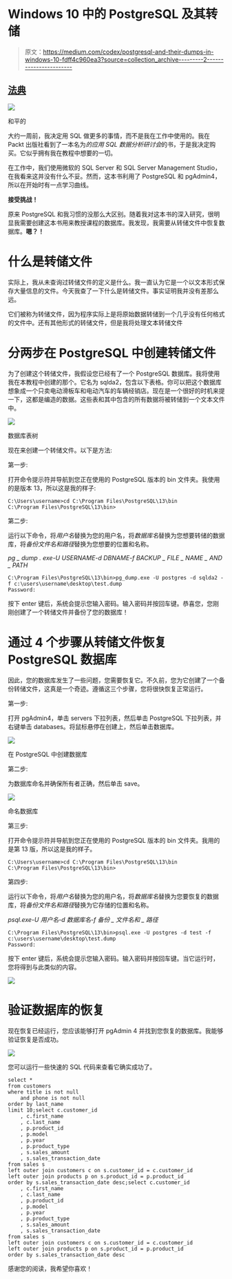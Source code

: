 # Windows 10 中的 PostgreSQL 及其转储

> 原文：<https://medium.com/codex/postgresql-and-their-dumps-in-windows-10-fdff4c960ea3?source=collection_archive---------2----------------------->

## [法典](http://medium.com/codex)

![](img/d5078e4678c8e003a3c0b1fc3edc86ed.png)

和平的

大约一周前，我决定用 SQL 做更多的事情，而不是我在工作中使用的。我在 Packt 出版社看到了一本名为*的应用 SQL 数据分析研讨会*的书，于是我决定购买。它似乎拥有我在教程中想要的一切。

在工作中，我们使用微软的 SQL Server 和 SQL Server Management Studio，在我看来这并没有什么不妥。然而，这本书利用了 PostgreSQL 和 pgAdmin4，所以在开始时有一点学习曲线。

**接受挑战！**

原来 PostgreSQL 和我习惯的没那么大区别。随着我对这本书的深入研究，很明显我需要创建这本书用来教授课程的数据库。我发现，我需要从转储文件中恢复数据库。**嗯？！**

# 什么是转储文件

实际上，我从未查询过转储文件的定义是什么。我一直认为它是一个以文本形式保存大量信息的文件。今天我查了一下什么是转储文件。事实证明我并没有差那么远。

它们被称为转储文件，因为程序实际上是将原始数据转储到一个几乎没有任何格式的文件中。还有其他形式的转储文件，但是我将处理文本转储文件

# 分两步在 PostgreSQL 中创建转储文件

为了创建这个转储文件，我假设您已经有了一个 PostgreSQL 数据库。我将使用我在本教程中创建的那个。它名为 sqlda2，包含以下表格。你可以把这个数据库想象成一个只卖电动滑板车和电动汽车的车辆经销店。现在是一个很好的时机来提一下，这都是编造的数据。这些表和其中包含的所有数据将被转储到一个文本文件中。

![](img/7e969d8940be67040ab57a4733b15e61.png)

数据库表树

现在来创建一个转储文件。以下是方法:

第一步:

打开命令提示符并导航到您正在使用的 PostgreSQL 版本的 bin 文件夹。我使用的是版本 13，所以这是我的样子:

```
C:\Users\username>cd C:\Program Files\PostgreSQL\13\bin
C:\Program Files\PostgreSQL\13\bin>
```

第二步:

运行以下命令，将*用户名*替换为您的用户名，将*数据库名*替换为您想要转储的数据库，将*备份文件名和路径*替换为您想要的位置和名称。

*pg _ dump . exe-U USERNAME-d DBNAME-f BACKUP _ FILE _ NAME _ AND _ PATH*

```
C:\Program Files\PostgreSQL\13\bin>pg_dump.exe -U postgres -d sqlda2 -f c:\users\username\desktop\test.dump
Password:
```

按下 enter 键后，系统会提示您输入密码。输入密码并按回车键。恭喜您，您刚刚创建了一个转储文件并备份了您的数据库！

# 通过 4 个步骤从转储文件恢复 PostgreSQL 数据库

因此，您的数据库发生了一些问题，您需要恢复它。不久前，您为它创建了一个备份转储文件，这真是一个奇迹。遵循这三个步骤，您将很快恢复正常运行。

第一步:

打开 pgAdmin4，单击 servers 下拉列表，然后单击 PostgreSQL <version>下拉列表，并右键单击 databases。将鼠标悬停在创建上，然后单击数据库。</version>

![](img/70ac24b15dd21427ea1e88942cdd3e97.png)

在 PostgreSQL 中创建数据库

第二步:

为数据库命名并确保所有者正确，然后单击 save。

![](img/df27e40354f524c88a77dde83079bcf0.png)

命名数据库

第三步:

打开命令提示符并导航到您正在使用的 PostgreSQL 版本的 bin 文件夹。我用的是第 13 版，所以这是我的样子。

```
C:\Users\username>cd C:\Program Files\PostgreSQL\13\bin 
C:\Program Files\PostgreSQL\13\bin>
```

第四步:

运行以下命令，将*用户名*替换为您的用户名，将*数据库名*替换为您要恢复的数据库，将*备份文件名和路径*替换为它存储的位置和名称。

*psql.exe-U 用户名-d 数据库名-f 备份 _ 文件名和 _ 路径*

```
C:\Program Files\PostgreSQL\13\bin>psql.exe -U postgres -d test -f c:\users\username\desktop\test.dump
Password:
```

按下 enter 键后，系统会提示您输入密码。输入密码并按回车键。当它运行时，您将得到与此类似的内容。

![](img/e46421cecaeea6c6af4baef0e25f5016.png)

# 验证数据库的恢复

现在恢复已经运行，您应该能够打开 pgAdmin 4 并找到您恢复的数据库。我能够验证恢复是否成功。

![](img/cdc9b6b4c7dc1946c99baf7175c8c9a1.png)

您可以运行一些快速的 SQL 代码来查看它确实成功了。

```
select *
from customers 
where title is not null
    and phone is not null
order by last_name
limit 10;select c.customer_id  
    , c.first_name  
    , c.last_name  
    , p.product_id  
    , p.model  
    , p.year  
    , p.product_type  
    , s.sales_amount  
    , s.sales_transaction_date 
from sales s 
left outer join customers c on s.customer_id = c.customer_id 
left outer join products p on s.product_id = p.product_id 
order by s.sales_transaction_date desc;select c.customer_id
	, c.first_name
	, c.last_name
	, p.product_id
	, p.model
	, p.year
	, p.product_type
	, s.sales_amount
	, s.sales_transaction_date
from sales s
left outer join customers c on s.customer_id = c.customer_id
left outer join products p on s.product_id = p.product_id
order by s.sales_transaction_date desc
```

感谢您的阅读，我希望你喜欢！